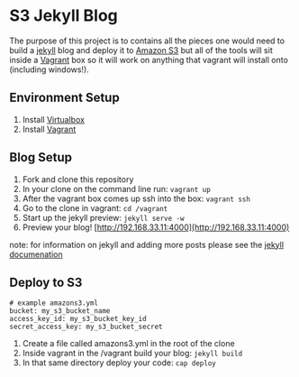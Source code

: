 # S3 Jekyll Blog
The purpose of this project is to contains all the pieces one would need to build a [jekyll](http://jekyllrb.com/) blog and deploy it to [Amazon S3](http://aws.amazon.com/s3/) but all of the tools will sit inside a [Vagrant](http://www.vagrantup.com/) box so it will work on anything that vagrant will install onto (including windows!).

## Environment Setup
1. Install [Virtualbox](https://www.virtualbox.org/)
2. Install [Vagrant](http://www.vagrantup.com/)

## Blog Setup
1. Fork and clone this repository
2. In your clone on the command line run: `vagrant up`
3. After the vagrant box comes up ssh into the box: `vagrant ssh `
4. Go to the clone in vagrant: `cd /vagrant`
5. Start up the jekyll preview: `jekyll serve -w`
6. Preview your blog! [http://192.168.33.11:4000](http://192.168.33.11:4000)

note: for information on jekyll and adding more posts please see the [jekyll documenation](http://jekyllrb.com/docs/home/)

## Deploy to S3

```
# example amazons3.yml
bucket: my_s3_bucket_name
access_key_id: my_s3_bucket_key_id
secret_access_key: my_s3_bucket_secret
```
1. Create a file called amazons3.yml in the root of the clone
2. Inside vagrant in the /vagrant build your blog: `jekyll build`
3. In that same directory deploy your code: `cap deploy`
